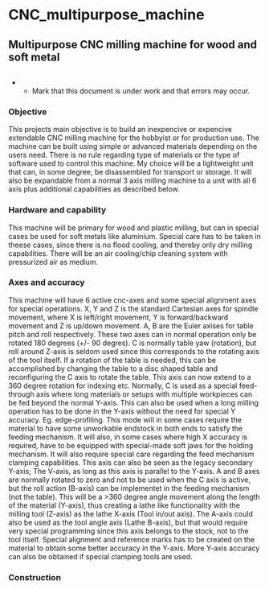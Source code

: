 # CNC_multipurpose_machine 
## Multipurpose CNC milling machine for wood and soft metal
## 
- - Mark that this document is under work and that errors may occur.
### Objective
This projects main objective is to build an inexpencive or expencive
extendable CNC milling machine for the hobbyist or for production use. The
machine can be built using simple or advanced materials depending on the users
need. There is no rule regarding type of materials or the type of software
used to control this machine. My choice will be a lightweight unit that can,
in some degree, be disassembled for transport or storage. It will also be
expandable from a normal 3 axis milling machine to a unit with all 6 axis plus
additional capabilities as described below.

### Hardware and capability
This machine will be primary for wood and plastic milling, but can in special
cases be used for soft metals like aluminium. Special care has to be taken in
theese cases, since there is no flood cooling, and thereby only dry milling
capabilities. There will be an air cooling/chip cleaning system with
pressurized air as medium.

### Axes and accuracy
This machine will have 6 active cnc-axes and some special alignment axes for
special operations. X, Y and Z is the standard Cartesian axes for spindle
movement, where X is left/right movement, Y is forward/backward movement and Z
is up/down movement. A, B are the Euler axises for table pitch and roll
respectively. These two axes can in normal operation only be rotated 180
degrees (+/- 90 degres). C is normally table yaw (rotation), but roll around
Z-axis is seldom used since this corresponds to the rotating axis of the tool
itself. If a rotation of the table is needed, this can be accomplished by
changing the table to a disc shaped table and reconfiguring the C axis to
rotate the table. This axis can now extend to a 360 degree rotation for
indexing etc. Normally, C is used as a special feed-through axis where long
materials or setups with multiple workpieces can be fed beyond the normal
Y-axis. This can also be used when a long milling operation has to be done in
the Y-axis without the need for special Y accuracy. Eg. edge-profiling. This
mode will in some cases require the material to have some unworkable endstock
in both ends to satisfy the feeding mechanism. It will also, in some cases
where high X accuracy is required, have to be equipped with special-made soft
jaws for the holding mechanism. It will also require special care regarding
the feed mechanism clamping capabilities. This axis can also be seen as the
legacy secondary Y-axis; The V-axis, as long as this axis is parallel to the
Y-axis. A and B axes are normally rotated to zero and not to be used when the
C axis is active, but the roll action (B-axis) can be implementet in the
feeding mechanism (not the table). This will be a >360 degree angle movement
along the length of the material (Y-axis), thus creating a lathe like
functionality with the milling tool (Z-axis) as the lathe X-axis (Tool in/out
axis). The A-axis could also be used as the tool angle axis (Lathe B-axis),
but that would require very special programming since this axis belongs to the
stock, not to the tool itself. Special alignment and reference marks has to be
created on the material to obtain some better accuracy in the Y-axis. More
Y-axis accuracy can also be obtained if special clamping tools are used.

### Construction
### 
### 
